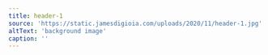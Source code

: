 ```yaml
---
title: header-1
source: 'https://static.jamesdigioia.com/uploads/2020/11/header-1.jpg'
altText: 'background image'
caption: ''
---
```

